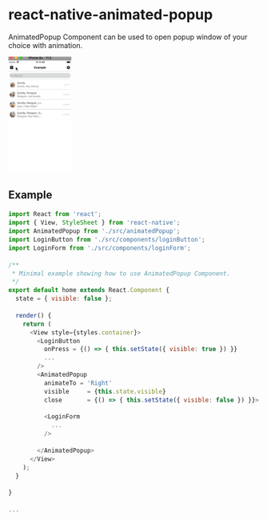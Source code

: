 # react-native-animated-popup
AnimatedPopup Component can be used to open popup window of your choice with animation.

<img src='https://github.com/dev-dano/react-native-animated-popup/blob/master/src/Example.gif?raw=true' width="25%" height="25%">

## Example
```js
import React from 'react';
import { View, StyleSheet } from 'react-native';
import AnimatedPopup from './src/animatedPopup';
import LoginButton from './src/components/loginButton';
import LoginForm from './src/components/loginForm';

/**
 * Minimal example showing how to use AnimatedPopup Component.
 */
export default home extends React.Component {
  state = { visible: false };
  
  render() {  
    return (
      <View style={styles.container}>
        <LoginButton
          onPress = {() => { this.setState({ visible: true }) }}
          ...
        />
        <AnimatedPopup
          animateTo = 'Right'
          visible     = {this.state.visible}
          close       = {() => { this.setState({ visible: false }) }}>

          <LoginForm
            ...
          />

        </AnimatedPopup>
      </View>
    );
  } 

}

...

```
